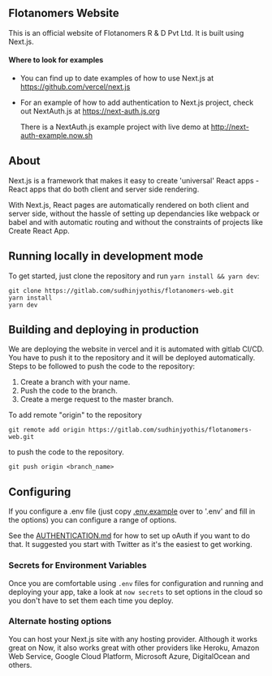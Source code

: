 ## Flotanomers Website

This is an official website of Flotanomers R & D Pvt Ltd. It is built using Next.js.

#### Where to look for examples

- You can find up to date examples of how to use Next.js at https://github.com/vercel/next.js

- For an example of how to add authentication to Next.js project, check out NextAuth.js at https://next-auth.js.org

  There is a NextAuth.js example project with live demo at http://next-auth-example.now.sh

## About

Next.js is a framework that makes it easy to create 'universal' React apps - React apps that do both client and server side rendering.

With Next.js, React pages are automatically rendered on both client and server side, without the hassle of setting up dependancies like webpack or babel and with automatic routing and without the constraints of projects like Create React App.

## Running locally in development mode

To get started, just clone the repository and run `yarn install && yarn dev`:

    git clone https://gitlab.com/sudhinjyothis/flotanomers-web.git
    yarn install
    yarn dev

## Building and deploying in production

We are deploying the website in vercel and it is automated with gitlab CI/CD.
You have to push it to the repository and it will be deployed automatically.
Steps to be followed to push the code to the repository:

1. Create a branch with your name.
2. Push the code to the branch.
3. Create a merge request to the master branch.

To add remote "origin" to the repository

    git remote add origin https://gitlab.com/sudhinjyothis/flotanomers-web.git

to push the code to the repository.

    git push origin <branch_name>

## Configuring

If you configure a .env file (just copy [.env.example](https://github.com/iaincollins/nextjs-starter/blob/master/.env.example) over to '.env' and fill in the options) you can configure a range of options.

See the [AUTHENTICATION.md](https://github.com/iaincollins/nextjs-starter/blob/master/AUTHENTICATION.md) for how to set up oAuth if you want to do that. It suggested you start with Twitter as it's the easiest to get working.

### Secrets for Environment Variables

Once you are comfortable using `.env` files for configuration and running and deploying your app, take a look at `now secrets` to set options in the cloud so you don't have to set them each time you deploy.

### Alternate hosting options

You can host your Next.js site with any hosting provider. Although it works great on Now, it also works great with other providers like Heroku, Amazon Web Service, Google Cloud Platform, Microsoft Azure, DigitalOcean and others.

